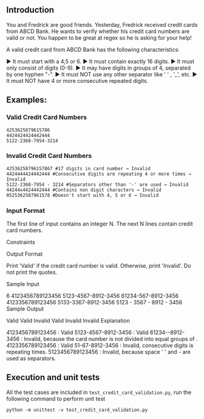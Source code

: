 ## Introduction

You and Fredrick are good friends. Yesterday, Fredrick received credit cards from ABCD Bank. He wants to verify whether his credit card numbers are valid or not. You happen to be great at regex so he is asking for your help!

A valid credit card from ABCD Bank has the following characteristics:

► It must start with a 4,5 or 6.
► It must contain exactly 16 digits.
► It must only consist of digits (0-9).
► It may have digits in groups of 4, separated by one hyphen "-".
► It must NOT use any other separator like ' ' , '\_', etc.
► It must NOT have 4 or more consecutive repeated digits.

## Examples:

### Valid Credit Card Numbers

```
4253625879615786
4424424424442444
5122-2368-7954-3214
```

### Invalid Credit Card Numbers

```
42536258796157867 #17 digits in card number → Invalid
4424444424442444 #Consecutive digits are repeating 4 or more times → Invalid
5122-2368-7954 - 3214 #Separators other than '-' are used → Invalid
44244x4424442444 #Contains non digit characters → Invalid
0525362587961578 #Doesn't start with 4, 5 or 6 → Invalid
```

### Input Format

The first line of input contains an integer N.
The next N lines contain credit card numbers.

Constraints

Output Format

Print 'Valid' if the credit card number is valid. Otherwise, print 'Invalid'. Do not print the quotes.

Sample Input

6
4123456789123456
5123-4567-8912-3456
61234-567-8912-3456
4123356789123456
5133-3367-8912-3456
5123 - 3567 - 8912 - 3456
Sample Output

Valid
Valid
Invalid
Valid
Invalid
Invalid
Explanation

4123456789123456 : Valid
5123-4567-8912-3456 : Valid
61234--8912-3456 : Invalid, because the card number is not divided into equal groups of .
4123356789123456 : Valid
51-67-8912-3456 : Invalid, consecutive digits is repeating times.
5123456789123456 : Invalid, because space ' ' and - are used as separators.

## Execution and unit tests

All the test cases are included in `test_credit_card_validation.py`, run the following command to perform unit test

```
python -m unittest -v test_credit_card_validation.py
```
